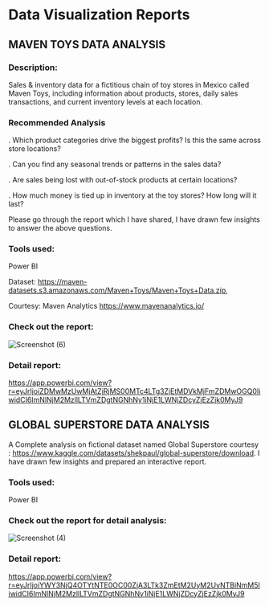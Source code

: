 # Data Visualization Reports

## MAVEN TOYS DATA ANALYSIS

### Description: 

Sales & inventory data for a fictitious chain of toy stores in Mexico called Maven Toys, including information about products, stores, daily sales transactions, and current inventory levels at each location.

### Recommended Analysis

. Which product categories drive the biggest profits? Is this the same across store locations?

. Can you find any seasonal trends or patterns in the sales data?

. Are sales being lost with out-of-stock products at certain locations?

. How much money is tied up in inventory at the toy stores? How long will it last?

Please go through the report which I have shared, I have drawn few insights to answer the above questions.

### Tools used:

Power BI

Dataset: https://maven-datasets.s3.amazonaws.com/Maven+Toys/Maven+Toys+Data.zip,

Courtesy: Maven Analytics https://www.mavenanalytics.io/

### Check out the report:


![Screenshot (6)](https://user-images.githubusercontent.com/88341388/209466876-e8bae736-584b-497d-8799-7458564fd34a.png)


### Detail report:

https://app.powerbi.com/view?r=eyJrIjoiZDMwMzUwMjAtZjRjMS00MTc4LTg3ZjEtMDVkMjFmZDMwOGQ0IiwidCI6ImNlNjM2MzllLTVmZDgtNGNhNy1iNjE1LWNjZDcyZjEzZjk0MyJ9


## GLOBAL SUPERSTORE DATA ANALYSIS

A Complete analysis on fictional dataset named Global Superstore courtesy :  https://www.kaggle.com/datasets/shekpaul/global-superstore/download.
I have drawn few insights and prepared an interactive report.

### Tools used:

Power BI

### Check out the report for detail analysis:


![Screenshot (4)](https://user-images.githubusercontent.com/88341388/209466814-6c12af5c-658d-4447-bfd1-8c793001b614.png)

### Detail report:

https://app.powerbi.com/view?r=eyJrIjoiYWY3NjQ4OTYtNTE0OC00ZjA3LTk3ZmEtM2UyM2UyNTBiNmM5IiwidCI6ImNlNjM2MzllLTVmZDgtNGNhNy1iNjE1LWNjZDcyZjEzZjk0MyJ9
